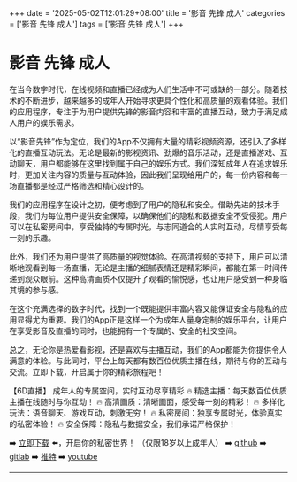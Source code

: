 +++
date = '2025-05-02T12:01:29+08:00'
title = '影音 先锋 成人'
categories = ['影音 先锋 成人']
tags = ['影音 先锋 成人']
+++

# 影音 先锋 成人

在当今数字时代，在线视频和直播已经成为人们生活中不可或缺的一部分。随着技术的不断进步，越来越多的成年人开始寻求更具个性化和高质量的观看体验。我们的应用程序，专注于为用户提供先锋的影音内容和丰富的直播互动，致力于满足成人用户的娱乐需求。

以“影音先锋”作为定位，我们的App不仅拥有大量的精彩视频资源，还引入了多样化的直播互动玩法。无论是最新的影视资讯、劲爆的音乐活动，还是直播游戏、互动聊天，用户都能够在这里找到属于自己的娱乐方式。我们深知成年人在追求娱乐时，更加关注内容的质量与互动体验，因此我们呈现给用户的，每一份内容和每一场直播都是经过严格筛选和精心设计的。

我们的应用程序在设计之初，便考虑到了用户的隐私和安全。借助先进的技术手段，我们为每位用户提供安全保障，以确保他们的隐私和数据安全不受侵犯。用户可以在私密房间中，享受独特的专属时光，与志同道合的人实时互动，尽情享受每一刻的乐趣。

此外，我们还为用户提供了高质量的视觉体验。在高清视频的支持下，用户可以清晰地观看到每一场直播，无论是主播的细腻表情还是精彩瞬间，都能在第一时间传递到观众眼前。这种高清画质不仅提升了观看的愉悦感，也让用户感受到一种身临其境的参与感。

在这个充满选择的数字时代，找到一个既能提供丰富内容又能保证安全与隐私的应用显得尤为重要。我们的App正是这样一个为成年人量身定制的娱乐平台，让用户在享受影音及直播的同时，也能拥有一个专属的、安全的社交空间。

总之，无论你是热爱看影视，还是喜欢与主播互动，我们的App都能为你提供令人满意的体验。与此同时，平台上每天都有数百位优质主播在线，期待与你的互动与交流。立即下载，开启属于你的精彩旅程吧！

【6D直播】
成年人的专属空间，实时互动尽享精彩
🔥 精选主播：每天数百位优质主播在线随时与你互动！
🔥 高清画质：清晰画面，感受每一刻的精彩！
🔥 多样化玩法：语音聊天、游戏互动，刺激无穷！
🔥 私密房间：独享专属时光，体验真实的私密体验！
🔥 安全保障：隐私与数据安全，我们承诺严格保护！

➡️ [立即下载](https://down123.s3.ap-east-1.amazonaws.com/down/down.html?channelCode=blog) ⬅️，开启你的私密世界！
（仅限18岁以上成年人）
➡️ [github](https://aldult-live.github.io/)
➡️ [gitlab](https://seo-09598d.gitlab.io/)
➡️ [推特](https://x.com/wegame33)
➡️ [youtube](https://www.youtube.com/@6Dlive)

---
